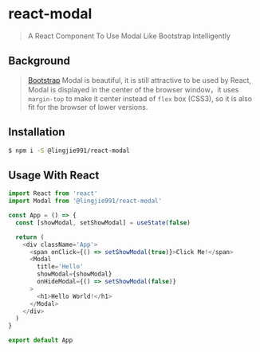 # react-modal

> A React Component To Use Modal Like Bootstrap Intelligently

## Background

> [Bootstrap](https://getbootstrap.com/) Modal is beautiful, it is still attractive to be used by React, Modal is displayed in the center of the browser window，it uses `margin-top` to make it center instead of `flex` box (CSS3), so it is also fit for the browser of lower versions.

## Installation

```bash
$ npm i -S @lingjie991/react-modal
```

## Usage With React

```javascript
import React from 'react'
import Modal from '@lingjie991/react-modal'

const App = () => {
  const [showModal, setShowModal] = useState(false)

  return (
    <div className='App'>
      <span onClick={() => setShowModal(true)}>Click Me!</span>
      <Modal
        title='Hello'
        showModal={showModal}
        onHideModal={() => setShowModal(false)}
      >
        <h1>Hello World!</h1>
      </Modal>
    </div>
  )
}

export default App
```
